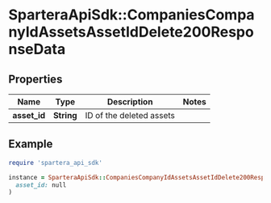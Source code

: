 # SparteraApiSdk::CompaniesCompanyIdAssetsAssetIdDelete200ResponseData

## Properties

| Name | Type | Description | Notes |
| ---- | ---- | ----------- | ----- |
| **asset_id** | **String** | ID of the deleted assets |  |

## Example

```ruby
require 'spartera_api_sdk'

instance = SparteraApiSdk::CompaniesCompanyIdAssetsAssetIdDelete200ResponseData.new(
  asset_id: null
)
```

